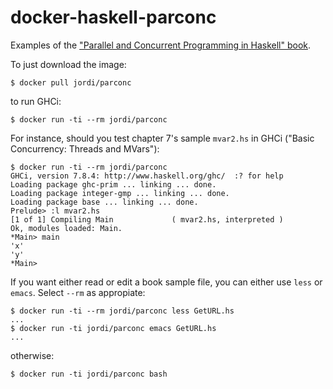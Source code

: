 # docker-haskell-parconc

Examples of the ["Parallel and Concurrent Programming in Haskell" book](http://chimera.labs.oreilly.com/books/1230000000929). 

To just download the image:

```
$ docker pull jordi/parconc
```

to run GHCi:

```
$ docker run -ti --rm jordi/parconc
```

For instance, should you test chapter 7's sample `mvar2.hs` in GHCi ("Basic Concurrency: Threads and MVars"):

```
$ docker run -ti --rm jordi/parconc
GHCi, version 7.8.4: http://www.haskell.org/ghc/  :? for help
Loading package ghc-prim ... linking ... done.
Loading package integer-gmp ... linking ... done.
Loading package base ... linking ... done.
Prelude> :l mvar2.hs
[1 of 1] Compiling Main             ( mvar2.hs, interpreted )
Ok, modules loaded: Main.
*Main> main
'x'
'y'
*Main>
```

If you want either read or edit a book sample file, you can either use `less` or `emacs`. Select `--rm` as appropiate:

```
$ docker run -ti --rm jordi/parconc less GetURL.hs
...
$ docker run -ti jordi/parconc emacs GetURL.hs
...
```

otherwise:

```
$ docker run -ti jordi/parconc bash
```

